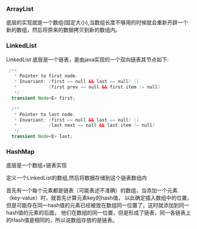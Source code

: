 ### ArrayList

底层的实现就是一个数组(固定大小),当数组长度不够用的时候就会重新开辟一个新的数组，然后将原来的数据拷贝到新的数组内。

### LinkedList

LinkedList 底层是一个链表，是由java实现的一个双向链表其节点如下:

~~~java
 /**
   * Pointer to first node.
   * Invariant: (first == null && last == null) ||
   *            (first.prev == null && first.item != null)
   */
  transient Node<E> first;

  /**
   * Pointer to last node.
   * Invariant: (first == null && last == null) ||
   *            (last.next == null && last.item != null)
   */
  transient Node<E> last;
~~~

### HashMap

底层是一个数组+链表实现

定义一个LinkedList的数组,然后将数据存储到这个链表数组内

首先有一个每个元素都是链表（可能表述不准确）的数组，当添加一个元素（key-value）时，就首先计算元素key的hash值，
以此确定插入数组中的位置，但是可能存在同一hash值的元素已经被放在数组同一位置了，这时就添加到同一hash值的元素的后面，
他们在数组的同一位置，但是形成了链表，同一各链表上的Hash值是相同的，所以说数组存放的是链表。
